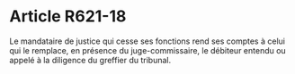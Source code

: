 # Article R621-18

Le mandataire de justice qui cesse ses fonctions rend ses comptes à celui qui le remplace, en présence du juge-commissaire, le débiteur entendu ou appelé à la diligence du greffier du tribunal.
